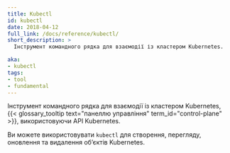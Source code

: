 ```yaml
---
title: Kubectl
id: kubectl
date: 2018-04-12
full_link: /docs/reference/kubectl/
short_description: >
  Інструмент командного рядка для взаємодії із кластером Kubernetes.

aka:
- kubectl
tags:
- tool
- fundamental
---
```


Інструмент командного рядка для взаємодії із кластером Kubernetes,
{{< glossary_tooltip text="панеллю управління" term_id="control-plane" >}}, використовуючи API Kubernetes.

<!--more--> 

Ви можете використовувати `kubectl` для створення, перегляду, оновлення та видалення обʼєктів Kubernetes.
